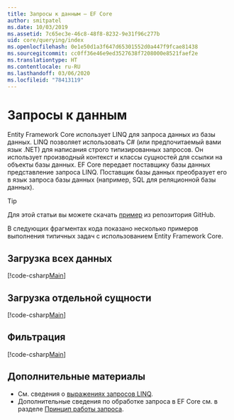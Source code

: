 ```yaml
---
title: Запросы к данным — EF Core
author: smitpatel
ms.date: 10/03/2019
ms.assetid: 7c65ec3e-46c8-48f8-8232-9e31f96c277b
uid: core/querying/index
ms.openlocfilehash: 0e1e50d1a3f647d65301552d0a447f9fcae81438
ms.sourcegitcommit: cc0ff36e46e9ed3527638f7208000e8521faef2e
ms.translationtype: HT
ms.contentlocale: ru-RU
ms.lasthandoff: 03/06/2020
ms.locfileid: "78413119"
---
```

# <a name="querying-data"></a>Запросы к данным

Entity Framework Core использует LINQ для запроса данных из базы данных. LINQ позволяет использовать C# (или предпочитаемый вами язык .NET) для написания строго типизированных запросов. Он использует производный контекст и классы сущностей для ссылки на объекты базы данных. EF Core передает поставщику базы данных представление запроса LINQ. Поставщик базы данных преобразует его в язык запроса базы данных (например, SQL для реляционной базы данных).

> [!TIP]
> Для этой статьи вы можете скачать [пример](https://github.com/dotnet/EntityFramework.Docs/tree/master/samples/core/Querying) из репозитория GitHub.

В следующих фрагментах кода показано несколько примеров выполнения типичных задач с использованием Entity Framework Core.

## <a name="loading-all-data"></a>Загрузка всех данных

[!code-csharp[Main](../../../samples/core/Querying/Basics/Sample.cs#LoadingAllData)]

## <a name="loading-a-single-entity"></a>Загрузка отдельной сущности

[!code-csharp[Main](../../../samples/core/Querying/Basics/Sample.cs#LoadingSingleEntity)]

## <a name="filtering"></a>Фильтрация

[!code-csharp[Main](../../../samples/core/Querying/Basics/Sample.cs#Filtering)]

## <a name="further-readings"></a>Дополнительные материалы

- См. сведения о [выражениях запросов LINQ](/dotnet/csharp/programming-guide/concepts/linq/basic-linq-query-operations).
- Дополнительные сведения по обработке запроса в EF Core см. в разделе [Принцип работы запроса](xref:core/querying/how-query-works).
